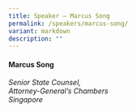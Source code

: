 ```yaml
---
title: Speaker – Marcus Song
permalink: /speakers/marcus-song/
variant: markdown
description: ""
---
```

#### **Marcus Song**

*Senior State Counsel, <br> Attorney-General’s Chambers<br>Singapore*